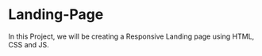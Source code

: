 # Landing-Page

In this Project, we will be creating a Responsive Landing page using HTML, CSS and JS.
